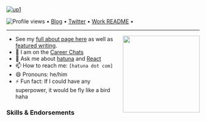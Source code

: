 <!--<h3 align="center">![image](https://user-images.githubusercontent.com/68894302/124265367-c8130d80-db5f-11eb-86d7-5c144c75c96d.jpg)
</h3> -->
[![up1](https://user-images.githubusercontent.com/68894302/124266585-5f2c9500-db61-11eb-93d8-acbd66875248.jpg)](https://github.com/14601?tab=repositories)

<p align="left">
  <img src="https://arturio.dev/" alt="Profile views"> •  
  <a href="https://update.com/">Blog</a> •
  <a href="https://twitter.com/intent/follow?screen_name=h4ktun4&tw_p=followbutton">Twitter</a> •
  <a href="https://github.com/14601/14601#readme">Work README</a> •
</p>

---

<a href="https://myoctocat.dev/@14601/octocat">
  <img align="right" src="https://user-images.githubusercontent.com/68894302/124269073-99e3fc80-db64-11eb-9d24-db8f21f89ac5.png" width=200 />
</a> 



- See my [full about page here](http:update.com) as well as [featured writing](https:updating.com).
- 👯 I am on the [Career Chats](https://www.facebook.com/GBY.ty33/)
- 💬 Ask me about [hatuna](https://www.facebook.com/GBY.ty33/) and [React](https://www.youtube.com/watch?v=TUVcZfQe-Kw)
- 📫 How to reach me: `[hatuna dot com]`
- 😄 Pronouns: he/him
- ⚡ Fun fact: If I could have any superpower, it would be fly like a bird haha

### Skills & Endorsements

